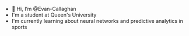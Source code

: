 - 👋 Hi, I’m @Evan-Callaghan 
- I'm a student at Queen's University
- I'm currently learning about neural networks and predictive analytics in sports
